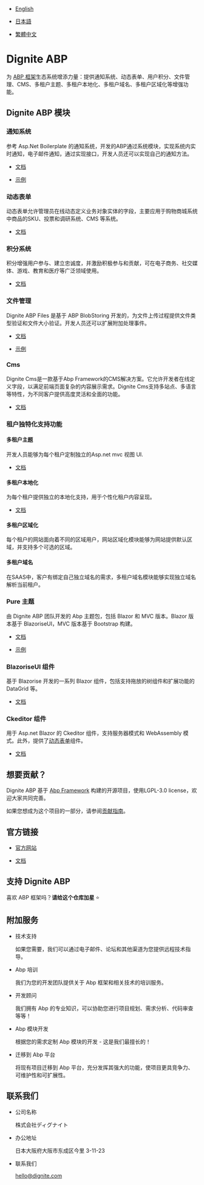 
- [English](README.md)

- [日本語](README.ja.md)

- [繁體中文](README.zh_Hant.md)

# Dignite ABP

为 [ABP 框架](https://abp.io/)生态系统增添力量：提供通知系统、动态表单、用户积分、文件管理、CMS、多租户主题、多租户本地化、多租户域名、多租户区域化等增强功能。

## Dignite ABP 模块

### 通知系统

参考 Asp.Net Boilerplate 的通知系统，开发的ABP通过系统模块，实现系统内实时通知，电子邮件通知，通过实现接口，开发人员还可以实现自己的通知方法。

- [文档](https://learn.dignite.com/zh-Hans/abp/latest/Notifications)

- [示例](https://github.com/dignite-projects/dignite-abp/tree/main/samples/NotificationCenterSample)

### 动态表单

动态表单允许管理员在线动态定义业务对象实体的字段，主要应用于购物商城系统中商品的SKU、投票和调研系统、CMS 等系统。

- [文档](https://learn.dignite.com/zh-Hans/abp/latest/Dynamic-Forms)

### 积分系统

积分增强用户参与、建立忠诚度，并激励积极参与和贡献，可在电子商务、社交媒体、游戏、教育和医疗等广泛领域使用。

- [文档](https://learn.dignite.com/zh-Hans/abp/latest/Points)

### 文件管理

Dignite ABP Files 是基于 ABP BlobStoring 开发的，为文件上传过程提供文件类型验证和文件大小验证。开发人员还可以扩展附加处理事件。

- [文档](https://learn.dignite.com/zh-Hans/abp/latest/File-Explorer)

- [示例](https://github.com/dignite-projects/dignite-abp/tree/main/samples/FileExplorerSample)

### Cms

Dignite Cms是一款基于Abp Framework的CMS解决方案。它允许开发者在线定义字段，以满足前端页面复杂的内容展示需求。Dignite Cms支持多站点、多语言等特性，为不同客户提供高度灵活和全面的功能。

- [文档](https://dignite.com/docs/abp/latest/Cms/Index)

### 租户独特化支持功能

#### 多租户主题

开发人员能够为每个租户定制独立的Asp.net mvc 视图 UI.

- [文档](https://learn.dignite.com/zh-Hans/abp/latest/Tenant-Theme)

#### 多租户本地化

为每个租户提供独立的本地化支持，用于个性化租户内容呈现。

- [文档](https://learn.dignite.com/zh-Hans/abp/latest/Tenant-Localization)

#### 多租户区域化

每个租户的网站面向着不同的区域用户，网站区域化模块能够为网站提供默认区域，并支持多个可选的区域。

#### 多租户域名

在SAAS中，客户有绑定自己独立域名的需求，多租户域名模块能够实现独立域名解析当前租户。

### Pure 主题

由 Dignite ABP 团队开发的 Abp 主题包，包括 Blazor 和 MVC 版本。Blazor 版本基于 BlazoriseUI，MVC 版本基于 Bootstrap 构建。

- [文档](https://learn.dignite.com/zh-Hans/abp/latest/Pure-Theme)

- [示例](https://github.com/dignite-projects/dignite-abp/tree/main/modules/pure-theme)

### BlazoriseUI 组件

基于 Blazorise 开发的一系列 Blazor 组件，包括支持拖放的树组件和扩展功能的 DataGrid 等。

- [文档](https://learn.dignite.com/zh-Hans/abp/latest/BlazoriseUI-Component)

### Ckeditor 组件

用于 Asp.net Blazor 的 Ckeditor 组件，支持服务器模式和 WebAssembly 模式。此外，提供了[动态表单](https://learn.dignite.com/zh-Hans/abp/latest/Dynamic-Forms)组件。

- [文档](https://learn.dignite.com/zh-Hans/abp/latest/Blazor-Ckeditor-Component)

## 想要贡献？

Dignite ABP 基于 [Abp Framework](https://github.com/abpframework) 构建的开源项目，使用LGPL-3.0 license，欢迎大家共同完善。

如果您想成为这个项目的一部分，请参阅[贡献指南](https://learn.dignite.com/zh-Hans/abp/latest/Contribution/Index)。

## 官方链接

- <a href="https://dignite.com/dignite-abp" target="_blank">官方网站</a>

- <a href="https://learn.dignite.com/zh-Hans/abp" target="_blank">文档</a>

## 支持 Dignite ABP

喜欢 ABP 框架吗？**请给这个仓库加星** :star:

## 附加服务

- 技术支持

  如果您需要，我们可以通过电子邮件、论坛和其他渠道为您提供远程技术指导。

- Abp 培训

  我们为您的开发团队提供关于 Abp 框架和相关技术的培训服务。

- 开发顾问

  我们拥有 Abp 的专业知识，可以协助您进行项目规划、需求分析、代码审查等等！

- Abp 模块开发

  根据您的需求定制 Abp 模块的开发 - 这是我们最擅长的！

- 迁移到 Abp 平台

  将现有项目迁移到 Abp 平台，充分发挥其强大的功能，使项目更具竞争力、可维护性和可扩展性。

## 联系我们

- 公司名称

  株式会社ディグナイト

- 办公地址

  日本大阪府大阪市东成区今里 3-11-23

- 联系我们

  <hello@dignite.com>
  